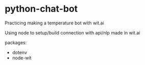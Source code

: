 # python-chat-bot
Practicing making a temperature bot with wit.ai

Using node to setup/build connection with api/nlp made in wit.ai

packages:
- dotenv
- node-wit